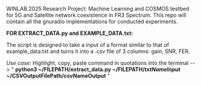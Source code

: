 WINLAB 2025 Research Project: 
Machine Learning and COSMOS testbed for 5G and Satellite network coexistence in FR3 Spectrum.
This repo will contain all the gnuradio implementations for conducted experiments.

**FOR EXTRACT_DATA.py and EXAMPLE_DATA.txt:**

The script is designed to take a input of a format similar to that of example_data.txt and turns it into a .csv file of 3 columns: gain, SNR, FER.

_Use case_: Highlight, copy, paste command in quotations into the terminal --> " **python3 ~/FILEPATH/extract_data.py ~/FILEPATH/_txtNameInput_ ~/CSVOutputFilePath/csvNameOutput** "
